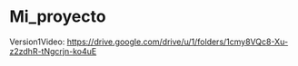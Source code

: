# Mi_proyecto
Version1Video: https://drive.google.com/drive/u/1/folders/1cmy8VQc8-Xu-z2zdhR-tNgcrjn-ko4uE
